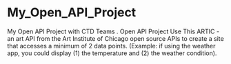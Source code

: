 # My_Open_API_Project
My Open API Project with CTD Teams . Open API Project Use This ARTIC - an art API from the Art Institute of Chicago open source APIs to create a site that accesses a minimum of 2 data points.  (Example: if using the weather app, you could display (1) the temperature and (2) the weather condition).
